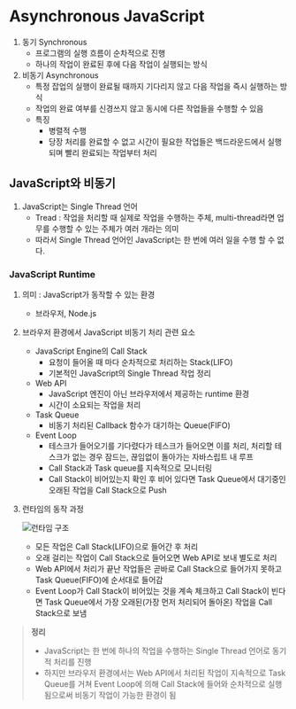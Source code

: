 # Asynchronous JavaScript

1. 동기 Synchronous
    - 프로그램의 실행 흐름이 순차적으로 진행
    - 하나의 작업이 완료된 후에 다음 작업이 실행되는 방식
2. 비동기 Asynchronous
    - 특정 잡업의 실행이 완료될 때까지 기다리지 않고 다음 작업을 즉시 실행하는 방식
    - 작업의 완료 여부를 신경쓰지 않고 동시에 다른 작업들을 수행할 수 있음
    - 특징
        - 병렬적 수행
        - 당장 처리를 완료할 수 없고 시간이 필요한 작업들은 백드라운드에서 실행되며 빨리 완료되는 작업부터 처리

## JavaScript와 비동기

1. JavaScript는 Single Thread 언어
    - Tread : 작업을 처리할 때 실제로 작업을 수행하는 주체, multi-thread라면 업무를 수행할 수 있는 주체가 여러 개라는 의미
    - 따라서 Single Thread 언어인 JavaScript는 한 번에 여러 일을 수행 할 수 없다.

### JavaScript Runtime

1. 의미 : JavaScript가 동작할 수 있는 환경
    - 브라우저, Node.js
2. 브라우저 환경에서 JavaScript 비동기 처리 관련 요소
    - JavaScript Engine의 Call Stack
        - 요청이 들어올 때 마다 순차적으로 처리하는 Stack(LIFO)
        - 기본적인 JavaScript의 Single Thread 작업 정리
    - Web API
        - JavaScript 엔진이 아닌 브라우저에서 제공하는 runtime 환경
        - 시간이 소요되는 작업을 처리
    - Task Queue
        - 비동기 처리된 Callback 함수가 대기하는 Queue(FIFO)
    - Event Loop
        - 테스크가 들어오기를 기다렸다가 테스크가 들어오면 이를 처리, 처리할 테스크가 없는 경우 잠드는, 끊임없이 돌아가는 자바스립트 내 루프
        - Call Stack과 Task queue를 지속적으로 모니터링
        - Call Stack이 비어있는지 확인 후 비어 있다면 Task Queue에서 대기중인 오래된 작업을 Call Stack으로 Push
3. 런타임의 동작 과정
    
    ![런타임 구조](https://encrypted-tbn0.gstatic.com/images?q=tbn:ANd9GcS4ascwWUV8P1sCNgSUB4iKO2CI0b9MakGMdQ&s)
    - 모든 작업은 Call Stack(LIFO)으로 들어간 후 처리
    - 오래 걸리는 작업이 Call Stack으로 들어오면 Web API로 보내 별도로 처리
    - Web API에서 처리가 끝난 작업들은 곧바로 Call Stack으로 들어가지 못하고 Task Queue(FIFO)에 순서대로 들어감
    - Event Loop가 Call Stack이 비어있는 것을 계속 체크하고 Call Stack이 빈다면 Task Queue에서 가장 오래된(가장 먼저 처리되어 돌아온) 작업을 Call Stack으로 보냄

> **정리** 
> - JavaScript는 한 번에 하나의 작업을 수행하는 Single Thread 언어로 동기적 처리를 진행
> - 하지만 브라우저 환경에서는 Web API에서 처리된 작업이 지속적으로 Task Queue를 거쳐 Event Loop에 의해 Call Stack에 들어와 순차적으로 실행됨으로써 비동기 작업이 가능한 환경이 됨 